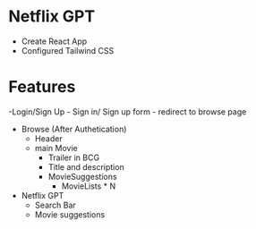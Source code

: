 # Netflix GPT

- Create React App
- Configured Tailwind CSS

# Features
 -Login/Sign Up
    - Sign in/ Sign up form
    - redirect to browse page
 - Browse (After Authetication)
    - Header
    - main Movie
        - Trailer in BCG
        - Title and description
        - MovieSuggestions
            - MovieLists * N
 - Netflix GPT
    - Search Bar
    - Movie suggestions